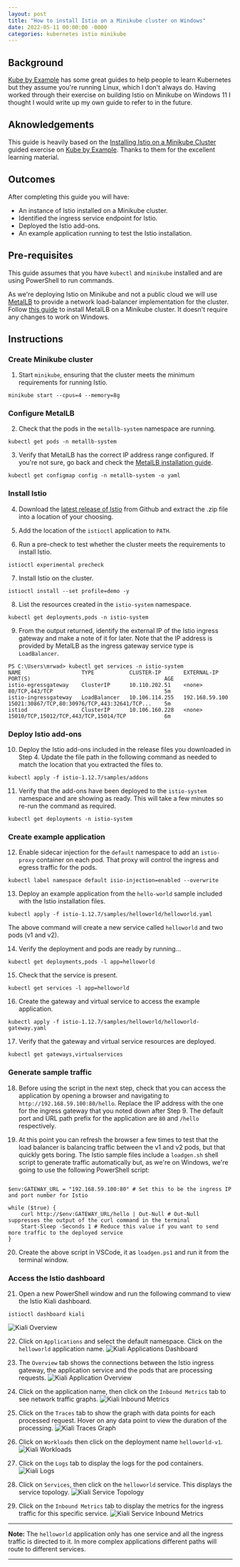 ```yaml
---
layout: post
title: "How to install Istio on a Minikube cluster on Windows"
date: 2022-05-11 00:00:00 -0000
categories: kubernetes istio minikube
---
```


## Background
[Kube by Example](kubebyexample.com) has some great guides to help people to learn Kubernetes but they assume you're running Linux, which I don't always do. Having worked through their exercise on building Istio on Minikube on Windows 11 I thought I would write up my own guide to refer to in the future.

## Aknowledgements
This guide is heavily based on the [Installing Istio on a Minikube Cluster](https://kubebyexample.com/en/learning-paths/istio/install) guided exercise on [Kube by Example](kubebyexample.com). Thanks to them for the excellent learning material.

## Outcomes
After completing this guide you will have:
- An instance of Istio installed on a Minikube cluster.
- Identified the ingress service endpoint for Istio.
- Deployed the Istio add-ons.
- An example application running to test the Istio installation.

## Pre-requisites
This guide assumes that you have `kubectl` and `minikube` installed and are using PowerShell to run commands.

As we're deploying Istio on Minikube and not a public cloud we will use [MetalLB](https://metallb.universe.tf/) to provide a network load-balancer implementation for the cluster. Follow [this guide](https://tonejito.github.io/kbe/topics/metallb/install/) to install MetalLB on a Minikube cluster. It doesn't require any changes to work on Windows.

## Instructions

### Create Minikube cluster

1. Start `minikube`, ensuring that the cluster meets the minimum requirements for running Istio.
```
minikube start --cpus=4 --memory=8g
```

### Configure MetalLB

2. Check that the pods in the `metallb-system` namespace are running.
```
kubectl get pods -n metallb-system
```

3. Verify that MetalLB has the correct IP address range configured. If you're not sure, go back and check the [MetalLB installation guide]((https://tonejito.github.io/kbe/topics/metallb/install/)). 
```
kubectl get configmap config -n metallb-system -o yaml
```

### Install Istio

4. Download the [latest release of Istio](https://github.com/istio/istio/releases/) from Github and extract the .zip file into a location of your choosing.

5. Add the location of the `istioctl` application to `PATH`.

6. Run a pre-check to test whether the cluster meets the requirements to install Istio.
```
istioctl experimental precheck
```

7. Install Istio on the cluster.
```
istioctl install --set profile=demo -y
```

8. List the resources created in the `istio-system` namespace.
```
kubectl get deployments,pods -n istio-system
```

9. From the output returned, identify the external IP of the Istio ingress gateway and make a note of it for later. Note that the IP address is provided by MetalLB as the ingress gateway service type is `LoadBalancer`.
```
PS C:\Users\mrwad> kubectl get services -n istio-system
NAME                   TYPE           CLUSTER-IP       EXTERNAL-IP      PORT(S)                                          AGE
istio-egressgateway    ClusterIP      10.110.202.51    <none>           80/TCP,443/TCP                                   5m
istio-ingressgateway   LoadBalancer   10.106.114.255   192.168.59.100   15021:30867/TCP,80:30976/TCP,443:32641/TCP...    5m
istiod                 ClusterIP      10.106.160.228   <none>           15010/TCP,15012/TCP,443/TCP,15014/TCP            6m
```

### Deploy Istio add-ons

10. Deploy the Istio add-ons included in the release files you downloaded in Step 4. Update the file path in the following command as needed to match the location that you extracted the files to.
```
kubectl apply -f istio-1.12.7/samples/addons
```

11. Verify that the add-ons have been deployed to the `istio-system` namespace and are showing as ready. This will take a few minutes so re-run the command as required.
```
kubectl get deployments -n istio-system
```

### Create example application

12. Enable sidecar injection for the `default` namespace to add an `istio-proxy` container on each pod. That proxy will control the ingress and egress traffic for the pods.
```
kubectl label namespace default isio-injection=enabled --overwrite
```

13. Deploy an example application from the `hello-world` sample included with the Istio installation files.
```
kubectl apply -f istio-1.12.7/samples/helloworld/helloworld.yaml
```
The above command will create a new service called `helloworld` and two pods (v1 and v2).

14. Verify the deployment and pods are ready by running...
```
kubectl get deployments,pods -l app=helloworld
```

15. Check that the service is present.
```
kubectl get services -l app=helloworld
```

16. Create the gateway and virtual service to access the example application.
```
kubectl apply -f istio-1.12.7/samples/helloworld/helloworld-gateway.yaml
```

17. Verify that the gateway and virtual service resources are deployed.
```
kubectl get gateways,virtualservices
```

### Generate sample traffic

18. Before using the script in the next step, check that you can access the application by opening a browser and navigating to `http://192.168.59.100:80/hello`. Replace the IP address with the one for the ingress gateway that you noted down after Step 9. The default port and URL path prefix for the application are `80` and `/hello` respectively.

19. At this point you can refresh the browser a few times to test that the load balancer is balancing traffic between the v1 and v2 pods, but that quickly gets boring. The Istio sample files include a `loadgen.sh` shell script to generate traffic automatically but, as we're on Windows, we're going to use the following PowerShell script:

```pwsh

$env:GATEWAY_URL = "192.168.59.100:80" # Set this to be the ingress IP and port number for Istio

while ($true) {
    curl http://$env:GATEWAY_URL/hello | Out-Null # Out-Null suppresses the output of the curl command in the terminal
    Start-Sleep -Seconds 1 # Reduce this value if you want to send more traffic to the deployed service 
} 

```

20. Create the above script in VSCode, it as `loadgen.ps1` and run it from the terminal window.

### Access the Istio dashboard

21. Open a new PowerShell window and run the following command to view the Istio Kiali dashboard.
```
istioctl dashboard kiali
```

![Kiali Overview](/assets/images/kiali-overview.png)

22. Click on `Applications` and select the default namespace. Click on the `helloworld` application name.
![Kiali Applications Dashboard](/assets/images/kiali-apps.png)

23. The `Overview` tab shows the connections between the Istio ingress gateway, the application service and the pods that are processing requests.
![Kiali Application Overview](/assets/images/kiali-app-overview.png)

24. Click on the application name, then click on the `Inbound Metrics` tab to see network traffic graphs.
![Kiali Inbound Metrics](/assets/images/kiali-inbound-metrics.png)

25. Click on the `Traces` tab to show the graph with data points for each processed request. Hover on any data point to view the duration of the processing.
![Kiali Traces Graph](/assets/images/kiali-traces.png)

26. Click on `Workloads` then click on the deployment name `helloworld-v1`.
![Kiali Workloads](/assets/images/kiali-workloads.png)

27. Click on the `Logs` tab to display the logs for the pod containers.
![Kiali Logs](/assets/images/kiali-logs.png)

28. Click on `Services`, then click on the `helloworld` service. This displays the service topology.
![Kiali Service Topology](/assets/images/kiali-service-topology.png)

29. Click on the `Inbound Metrics` tab to display the metrics for the ingress traffic for this specific service.
![Kiali Service Inbound Metrics](/assets/images/kiali-service-inbound-metrics.png)

-----

**Note:** The `helloworld` application only has one service and all the ingress traffic is directed to it. In more complex applications different paths will route to different services.

-----

